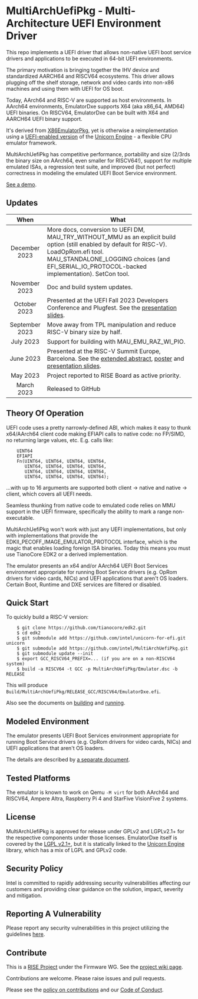 # MultiArchUefiPkg - Multi-Architecture UEFI Environment Driver

This repo implements a UEFI driver that allows non-native UEFI boot
service drivers and applications to be executed in 64-bit UEFI environments.

The primary motivation is bringing together the IHV device and
standardized AARCH64 and RISCV64 ecosystems. This driver allows plugging
off the shelf storage, network and video cards into non-x86 machines
and using them with UEFI for OS boot.

Today, AArch64 and RISC-V are supported as host environments.
In AArch64 environments, EmulatorDxe supports X64 (aka x86_64, AMD64)
UEFI binaries. On RISCV64, EmulatorDxe can be built with X64 and AARCH64
UEFI binary support.

It's derived from [X86EmulatorPkg](https://github.com/ardbiesheuvel/X86EmulatorPkg),
yet is otherwise a reimplementation using a [UEFI-enabled version](https://github.com/intel/unicorn-for-efi)
of the [Unicorn Engine](https://www.unicorn-engine.org/) - a flexible
CPU emulator framework.

MultiArchUefiPkg has competitive performance, portability and size
(2/3rds the binary size on AArch64, even smaller for RISCV64!),
support for multiple emulated ISAs, a regression test suite, and
improved (but not perfect) correctness in modeling the emulated
UEFI Boot Service environment.

[See a demo](https://youtu.be/ntZ177E3lRY).

## Updates

| When | What |
| :-: | ------------ |
| December 2023 | More docs, conversion to UEFI DM, MAU_TRY_WITHOUT_MMU as an explicit build option (still enabled by default for RISC-V). LoadOpRom.efi tool. MAU_STANDALONE_LOGGING choices (and EFI_SERIAL_IO_PROTOCOL-backed implementation). SetCon tool. |
| November 2023 | Doc and build system updates. |
| October 2023 | Presented at the UEFI Fall 2023 Developers Conference and Plugfest. See the [presentation slides](Docs/Uefi2023/multi_isa_fw_compat.pdf). |
| September 2023 | Move away from TPL manipulation and reduce RISC-V binary size by half. |
| July 2023 | Support for building with MAU_EMU_RAZ_WI_PIO. |
| June 2023 | Presented at the RISC-V Summit Europe, Barcelona. See the [extended abstract](Docs/RviSummitMarch2023/2023-06-08-Andrei-WARKENTIN-abstract.pdf), [poster](Docs/RviSummitMarch2023/multi_isa_uefi_compat_poster.pdf) and [presentation slides](Docs/RviSummitMarch2023/multi_isa_uefi_compat.pdf). |
| May 2023 | Project reported to RISE Board as active priority. |
| March 2023 | Released to GitHub |

## Theory Of Operation

UEFI code uses a pretty narrowly-defined ABI, which makes it
easy to thunk x64/AArch64 client code making EFIAPI calls to
native code: no FP/SIMD, no returning large values, etc. E.g. calls like:

        UINT64
        EFIAPI
        Fn(UINT64, UINT64, UINT64, UINT64,
           UINT64, UINT64, UINT64, UINT64,
           UINT64, UINT64, UINT64, UINT64,
           UINT64, UINT64, UINT64, UINT64);

...with up to 16 arguments are supported both client -> native
and native -> client, which covers all UEFI needs.

Seamless thunking from native code to emulated code relies on MMU
support in the UEFI firmware, specifically the ability to mark a
range non-executable.

MultiArchUefiPkg won't work with just any UEFI implementations, but only
with implementations that provide the EDKII_PECOFF_IMAGE_EMULATOR_PROTOCOL
interface, which is the magic that enables loading foreign ISA binaries.
Today this means you must use TianoCore EDK2 or a derived implementation.

The emulator presents an x64 and/or AArch64 UEFI Boot Services
environment appropriate for running Boot Service drivers (e.g. OpRom
drivers for video cards, NICs) and UEFI applications that aren't OS
loaders. Certain Boot, Runtime and DXE services are filtered or disabled.

## Quick Start

To quickly build a RISC-V version:

        $ git clone https://github.com/tianocore/edk2.git
        $ cd edk2
        $ git submodule add https://github.com/intel/unicorn-for-efi.git unicorn
        $ git submodule add https://github.com/intel/MultiArchUefiPkg.git
        $ git submodule update --init
        $ export GCC_RISCV64_PREFIX=... (if you are on a non-RISCV64 system)
        $ build -a RISCV64 -t GCC -p MultiArchUefiPkg/Emulator.dsc -b RELEASE

This will produce `Build/MultiArchUefiPkg/RELEASE_GCC/RISCV64/EmulatorDxe.efi`.

Also see the documents on [building](Docs/Building.md) and [running](Docs/Running.md).

## Modeled Environment

The emulator presents UEFI Boot Services environment appropriate
for running Boot Service drivers (e.g. OpRom drivers for video cards, NICs)
and UEFI applications that aren't OS loaders.

The details are described by [a separate document](Docs/EmulatedEnvironment.md).

## Tested Platforms

The emulator is known to work on Qemu `-M virt` for both AArch64 and RISCV64, Ampere Altra, Raspberry Pi 4 and StarFive VisionFive 2 systems.

## License

MultiArchUefiPkg is approved for release under GPLv2 and LGPLv2.1+ for the respective components under those licenses. EmulatorDxe itself is covered by the [LGPL v2.1+](LICENSE), but it is statically linked to the [Unicorn Engine](https://www.unicorn-engine.org/) library, which has a mix of LGPL and GPLv2 code.

## Security Policy

Intel is committed to rapidly addressing security vulnerabilities affecting our customers and providing clear guidance on the solution, impact, severity and mitigation.

## Reporting A Vulnerability
Please report any security vulnerabilities in this project utilizing the guidelines [here](https://www.intel.com/content/www/us/en/security-center/vulnerability-handling-guidelines.html).

## Contribute

This is a [RISE Project](https://riseproject.dev) under the Firmware WG. See the [project wiki page](https://wiki.riseproject.dev/display/HOME/EDK2_00_01+-+MultiArchUefiPkg).

Contributions are welcome. Please raise issues and pull requests.

Please see the [policy on contributions](CONTRIBUTING.md) and our [Code of Conduct](CODE_OF_CONDUCT.md).
